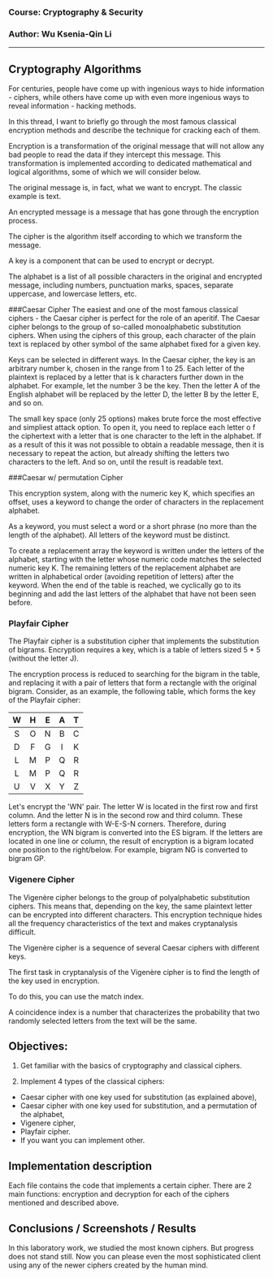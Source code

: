 
### Course: Cryptography & Security
### Author: Wu Ksenia-Qin Li 

----

## Cryptography Algorithms 
For centuries, people have come up with ingenious ways to hide information - ciphers, while others have come up with 
even more ingenious ways to reveal information - hacking methods.

In this thread, I want to briefly go through the most famous classical encryption methods and describe the technique 
for cracking each of them.

Encryption is a transformation of the original message that will not allow any bad people to read the data if they 
intercept this message. This transformation is implemented according to dedicated mathematical and logical algorithms, 
some of which we will consider below.

The original message is, in fact, what we want to encrypt. The classic example is text.

An encrypted message is a message that has gone through the encryption process.

The cipher is the algorithm itself according to which we transform the message.

A key is a component that can be used to encrypt or decrypt.

The alphabet is a list of all possible characters in the original and encrypted message, including numbers, punctuation 
marks, spaces, separate uppercase, and lowercase letters, etc.

 ###Caesar Cipher 
The easiest and one of the most famous classical ciphers - the Caesar cipher is perfect for the role of an aperitif.
The Caesar cipher belongs to the group of so-called monoalphabetic substitution ciphers. When using the ciphers of this 
group, each character of the plain text is replaced by other symbol of the same alphabet fixed for a given key.

Keys can be selected in different ways. In the Caesar cipher, the key is an arbitrary number k, chosen in the range 
from 1 to 25. Each letter of the plaintext is replaced by a letter that is k characters further down in the alphabet. 
For example, let the number 3 be the key. Then the letter A of the English alphabet will be replaced by the letter D, 
the letter B by the letter E, and so on.

The small key space (only 25 options) makes brute force the most effective and simpliest attack option.
To open it, you need to replace each letter o f the ciphertext with a letter that is one character to the left in the 
alphabet. If as a result of this it was not possible to obtain a readable message, then it is necessary to repeat the 
action, but already shifting the letters two characters to the left. And so on, until the result is readable text.

 ###Caesar w/ permutation Cipher

This encryption system, along with the numeric key K, which specifies an offset, uses a keyword to change the order of 
characters in the replacement alphabet.

As a keyword, you must select a word or a short phrase (no more than the length of the alphabet). All letters of the 
keyword must be distinct.

To create a replacement array the keyword is written under the letters of the alphabet, starting with the letter whose 
numeric code matches the selected numeric key K. The remaining letters of the replacement alphabet are written in 
alphabetical order (avoiding repetition of letters) after the keyword. When the end of the table is reached, we 
cyclically go to its beginning and add the last letters of the alphabet that have not been seen before.

 ### Playfair Cipher
The Playfair cipher is a substitution cipher that implements the substitution of bigrams. Encryption requires a key, 
which is a table of letters sized 5 * 5 (without the letter J).

The encryption process is reduced to searching for the bigram in the table, and replacing it with a pair of letters 
that form a rectangle with the original bigram.
Consider, as an example, the following table, which forms the key of the Playfair cipher:

|   W   |   H   |   E   |   A   |   T   |
|:-----:|:-----:|:-----:|:-----:|:-----:|
|   S   |   O   |   N   |   B   |   C   |
|   D   |   F   |   G   |   I   |   K   |
|   L   |   M   |   P   |   Q   |   R   |
|   L   |   M   |   P   |   Q   |   R   |
|   U   |   V   |   X   |   Y   |   Z   |

Let's encrypt the 'WN' pair. The letter W is located in the first row and first column. And the letter N is in the 
second row and third column. These letters form a rectangle with W-E-S-N corners. Therefore, during encryption, the WN 
bigram is converted into the ES bigram.
If the letters are located in one line or column, the result of encryption is a bigram located one position to the 
right/below. For example, bigram NG is converted to bigram GP.

### Vigenere Cipher 

The Vigenère cipher belongs to the group of polyalphabetic substitution ciphers. This means that, depending on the key, 
the same plaintext letter can be encrypted into different characters. This encryption technique hides all the 
frequency characteristics of the text and makes cryptanalysis difficult.

The Vigenère cipher is a sequence of several Caesar ciphers with different keys.



The first task in cryptanalysis of the Vigenère cipher is to find the length of the key used in encryption.

To do this, you can use the match index.

A coincidence index is a number that characterizes the probability that two randomly selected letters from the text 
will be the same.

## Objectives:

1. Get familiar with the basics of cryptography and classical ciphers.

2. Implement 4 types of the classical ciphers:

* Caesar cipher with one key used for substitution (as explained above),
* Caesar cipher with one key used for substitution, and a permutation of the alphabet,
* Vigenere cipher,
* Playfair cipher.
* If you want you can implement other.

## Implementation description
 
Each file contains the code that implements a certain cipher. There are 2 main functions: encryption and decryption for 
each of the ciphers mentioned and described above.

## Conclusions / Screenshots / Results
In this laboratory work, we studied the most known ciphers. But progress does not stand still. Now you can please
even the most sophisticated client using any of the newer ciphers created by the human mind.